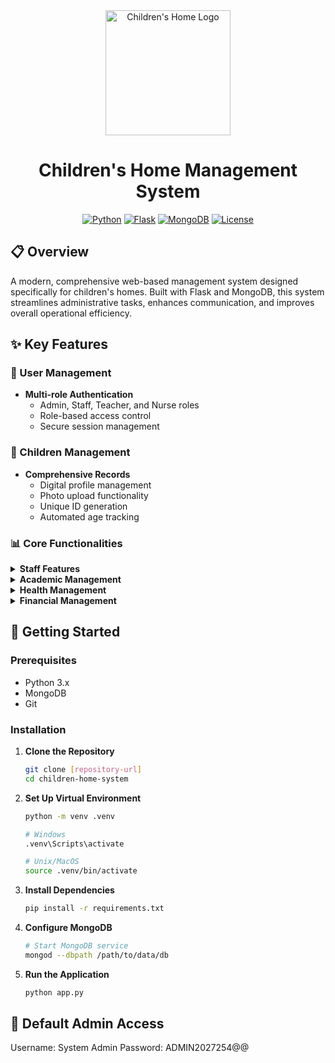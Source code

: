 <div align="center">
  <img src="static/img/logo.png" alt="Children's Home Logo" width="200"/>
  <h1>Children's Home Management System</h1>
  
  [![Python](https://img.shields.io/badge/Python-3.x-blue.svg)](https://www.python.org/)
  [![Flask](https://img.shields.io/badge/Flask-2.x-green.svg)](https://flask.palletsprojects.com/)
  [![MongoDB](https://img.shields.io/badge/MongoDB-4.x-success.svg)](https://www.mongodb.com/)
  [![License](https://img.shields.io/badge/License-MIT-yellow.svg)](LICENSE)
</div>

## 📋 Overview

A modern, comprehensive web-based management system designed specifically for children's homes. Built with Flask and MongoDB, this system streamlines administrative tasks, enhances communication, and improves overall operational efficiency.

## ✨ Key Features

### 👥 User Management
- **Multi-role Authentication**
  - Admin, Staff, Teacher, and Nurse roles
  - Role-based access control
  - Secure session management

### 👶 Children Management
- **Comprehensive Records**
  - Digital profile management
  - Photo upload functionality
  - Unique ID generation
  - Automated age tracking

### 📊 Core Functionalities

<details>
<summary><b>Staff Features</b></summary>

- Activity scheduling
- Incident reporting
- Attendance tracking
- Document management
- Emergency contacts
</details>

<details>
<summary><b>Academic Management</b></summary>

- Assessment tracking
- Progress monitoring
- Subject management
- Grade tracking
</details>

<details>
<summary><b>Health Management</b></summary>

- Medical records
- Medication scheduling
- Appointment tracking
- Health monitoring
</details>

<details>
<summary><b>Financial Management</b></summary>

- Transaction tracking
- Donation management
- Financial reporting
- Budget monitoring
</details>

## 🚀 Getting Started

### Prerequisites

- Python 3.x
- MongoDB
- Git

### Installation

1. **Clone the Repository**
   ```bash
   git clone [repository-url]
   cd children-home-system
   ```

2. **Set Up Virtual Environment**
   ```bash
   python -m venv .venv
   
   # Windows
   .venv\Scripts\activate
   
   # Unix/MacOS
   source .venv/bin/activate
   ```

3. **Install Dependencies**
   ```bash
   pip install -r requirements.txt
   ```

4. **Configure MongoDB**
   ```bash
   # Start MongoDB service
   mongod --dbpath /path/to/data/db
   ```

5. **Run the Application**
   ```bash
   python app.py
   ```

## 🔐 Default Admin Access

Username: System Admin
Password: ADMIN2027254@@